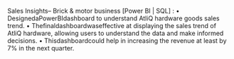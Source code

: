 Sales Insights– Brick & motor business [Power BI | SQL] :
  • DesignedaPowerBIdashboard to understand AtliQ hardware goods sales trend.
  • Thefinaldashboardwaseffective at displaying the sales trend of AtliQ hardware, allowing users to understand
       the data and make informed decisions.
  • Thisdashboardcould help in increasing the revenue at least by 7% in the next quarter.
